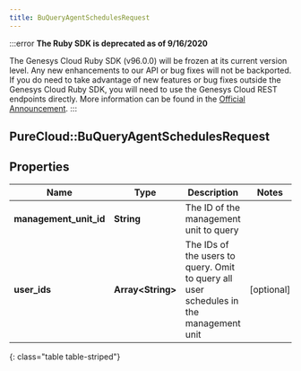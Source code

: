 ```yaml
---
title: BuQueryAgentSchedulesRequest
---
```


:::error
**The Ruby SDK is deprecated as of 9/16/2020**

The Genesys Cloud Ruby SDK (v96.0.0) will be frozen at its current version level. Any new enhancements to our API or bug fixes will not be backported. If you do need to take advantage of new features or bug fixes outside the Genesys Cloud Ruby SDK, you will need to use the Genesys Cloud REST endpoints directly. More information can be found in the [Official Announcement](https://developer.mypurecloud.com/forum/t/announcement-genesys-cloud-ruby-sdk-end-of-life/8850).
:::


## PureCloud::BuQueryAgentSchedulesRequest

## Properties

|Name | Type | Description | Notes|
|------------ | ------------- | ------------- | -------------|
| **management_unit_id** | **String** | The ID of the management unit to query | |
| **user_ids** | **Array&lt;String&gt;** | The IDs of the users to query.  Omit to query all user schedules in the management unit | [optional] |
{: class="table table-striped"}


